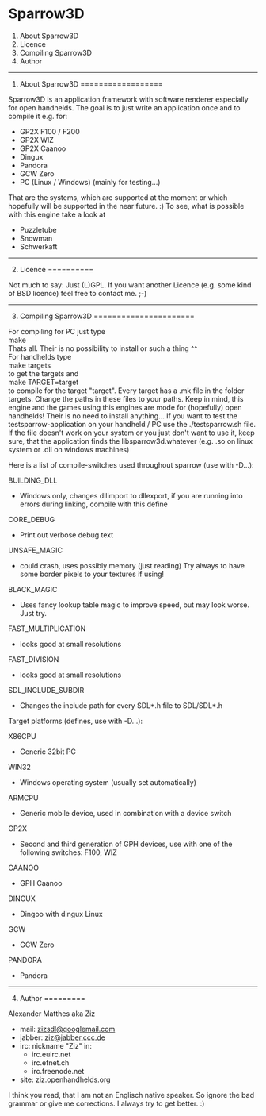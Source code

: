 Sparrow3D
=========

1. About Sparrow3D
2. Licence
3. Compiling Sparrow3D
4. Author

-------------------------------------------------------------------------------

1. About Sparrow3D
==================

Sparrow3D is an application framework with software renderer especially for
open handhelds. The goal is to just write an application once and to compile
it e.g. for:
- GP2X F100 / F200
- GP2X WIZ
- GP2X Caanoo
- Dingux
- Pandora
- GCW Zero
- PC (Linux / Windows) (mainly for testing...)

That are the systems, which are supported at the moment or which hopefully will
be supported in the near future. :)
To see, what is possible with this engine take a look at
- Puzzletube
- Snowman
- Schwerkaft

-------------------------------------------------------------------------------


2. Licence
==========

Not much to say: Just (L)GPL. If you want another Licence (e.g. some
kind of BSD licence) feel free to contact me. ;-)

-------------------------------------------------------------------------------

3. Compiling Sparrow3D
======================

For compiling for PC just type  
make  
Thats all. Their is no possibility to install or such a thing ^^  
For handhelds type  
make targets  
to get the targets and  
make TARGET=target  
to compile for the target "target". Every target has a .mk file in the folder
targets. Change the paths in these files to your paths.
Keep in mind, this engine and the games using this engines are mode for
(hopefully) open handhelds! Their is no need to install anything...
If you want to test the testsparrow-application on your handheld / PC use the
./testsparrow.sh file. If the file doesn't work on your system or you just
don't want to use it, keep sure, that the application finds the
libsparrow3d.whatever (e.g. .so on linux system or .dll on windows machines)

Here is a list of compile-switches used throughout sparrow (use with -D...):

BUILDING_DLL  
-	Windows only, changes dllimport to dllexport, if you are running
	into errors during linking, compile with this define

CORE_DEBUG  
-	Print out verbose debug text

UNSAFE_MAGIC  
-	could crash, uses possibly memory (just reading) Try always to have some 
	border pixels to your textures if using!

BLACK_MAGIC  
-	Uses fancy lookup table magic to improve speed, but may look worse. Just try.

FAST_MULTIPLICATION  
-	looks good at small resolutions

FAST_DIVISION  
-	looks good at small resolutions

SDL_INCLUDE_SUBDIR  
-	Changes the include path for every SDL*.h file to SDL/SDL*.h
   
Target platforms (defines, use with -D...):

X86CPU  
-	Generic 32bit PC

WIN32  
-	Windows operating system (usually set automatically)

ARMCPU  
-	Generic mobile device, used in combination with a device switch

GP2X  
-	Second and third generation of GPH devices, use with one of the following
	switches: F100, WIZ

CAANOO 
-	GPH Caanoo

DINGUX  
-	Dingoo with dingux Linux

GCW  
-	GCW Zero

PANDORA 
-	Pandora

-------------------------------------------------------------------------------


4. Author
=========

Alexander Matthes aka Ziz
- mail: zizsdl@googlemail.com
- jabber: ziz@jabber.ccc.de
- irc: nickname "Ziz" in:
    - irc.euirc.net
    - irc.efnet.ch
    - irc.freenode.net
- site: ziz.openhandhelds.org

I think you read, that I am not an Englisch native speaker. So ignore the bad
grammar or give me corrections. I always try to get better. :)
